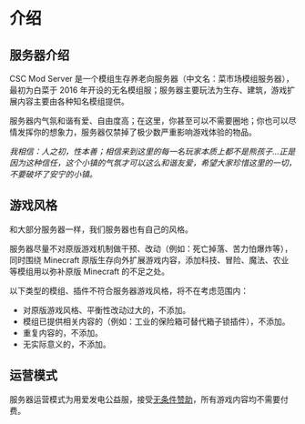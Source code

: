 # 介绍

## 服务器介绍

CSC Mod Server 是一个模组生存养老向服务器（中文名：菜市场模组服务器），最初为白菜于 2016 年开设的无名模组服；服务器主要玩法为生存、建筑，游戏扩展内容主要由各种知名模组提供。

服务器内气氛和谐有爱、自由度高；在这里，你甚至可以不需要圈地；你也可以尽情发挥你的想象力，服务器仅禁掉了极少数严重影响游戏体验的物品。

_我相信：人之初，性本善；相信来到这里的每一名玩家本质上都不是熊孩子...正是因为这种信任，这个小镇的气氛才可以这么和谐友爱，希望大家珍惜这里的一切，不要破坏了安宁的小镇。_

## 游戏风格

和大部分服务器一样，我们服务器也有自己的风格。

服务器尽量不对原版游戏机制做干预、改动（例如：死亡掉落、苦力怕爆炸等），同时围绕 Minecraft 原版生存向外扩展游戏内容，添加科技、冒险、魔法、农业等模组用以弥补原版 Minecraft 的不足之处。

以下类型的模组、插件不符合服务器游戏风格，将不在考虑范围内：

- 对原版游戏风格、平衡性改动过大的，不添加。
- 模组已提供相关内容的（例如：工业的保险箱可替代箱子锁插件），不添加。
- 重复内容的，不添加。
- 无实际意义的，不添加。

## 运营模式

服务器运营模式为用爱发电公益服，接受[无条件赞助](../donate/donation-channels.md)，所有游戏内容均不需要付费。
